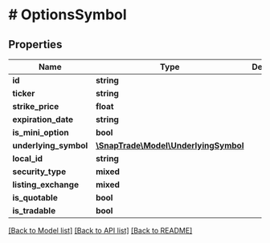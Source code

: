 # # OptionsSymbol

## Properties

Name | Type | Description | Notes
------------ | ------------- | ------------- | -------------
**id** | **string** |  | [optional]
**ticker** | **string** |  | [optional]
**strike_price** | **float** |  | [optional]
**expiration_date** | **string** |  | [optional]
**is_mini_option** | **bool** |  | [optional]
**underlying_symbol** | [**\SnapTrade\Model\UnderlyingSymbol**](UnderlyingSymbol.md) |  | [optional]
**local_id** | **string** |  | [optional]
**security_type** | **mixed** |  | [optional]
**listing_exchange** | **mixed** |  | [optional]
**is_quotable** | **bool** |  | [optional]
**is_tradable** | **bool** |  | [optional]

[[Back to Model list]](../../README.md#models) [[Back to API list]](../../README.md#endpoints) [[Back to README]](../../README.md)
